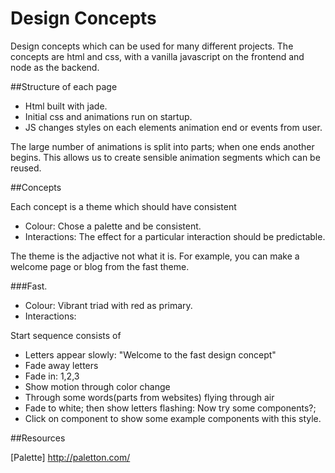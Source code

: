 ﻿# Design Concepts

Design concepts which can be used for many different projects.
The concepts are html and css, with a vanilla javascript on the frontend and node as the backend.

##Structure of each page

* Html built with jade.
* Initial css and animations run on startup.
* JS changes styles on each elements animation end or events from user.


The large number of animations is split into parts; when one ends another begins.
This allows us to create sensible animation segments which can be reused.  


##Concepts

Each concept is a theme which should have consistent 

* Colour: Chose a palette and be consistent. 
* Interactions: The effect for a particular interaction should be predictable. 

The theme is the adjactive not what it is.
For example, you can make a welcome page or blog from the fast theme. 

###Fast. 

* Colour: Vibrant triad with red as primary.
* Interactions: 

Start sequence consists of 
* Letters appear slowly: "Welcome to the fast design concept" 
* Fade away letters
* Fade in: 1,2,3 
* Show motion through color change 
* Through some words(parts from websites) flying through air
* Fade to white; then show letters flashing: Now try some components?;
* Click on component to show some example components with this style.


##Resources

[Palette] http://paletton.com/